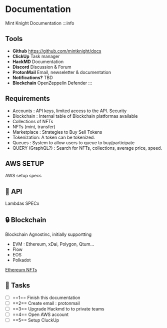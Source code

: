 # Documentation
Mint Knight Documentation
:::info

## Tools
- **Github** https://github.com/mintknight/docs
- **ClickUp** Task manager
- **HackMD** Documentation
- **Discord** Discussion & Forum
- **ProtonMail** Email, newseletter & documentation
- **Notifications?** TBD
- **Blockchain** OpenZeppelin Defender
:::

## Requirements

- Accounts : API keys, limited access to the API. Security
- Blockchain : Internal table of Blockchain platformas available
- Collections of NFTs
- NFTs (mint, transfer)
- Marketplace : Strategies to Buy Sell Tokens
- Tokenization: A token can be tokenized.
- Queues : System to allow users to queue to buy/participate
- QUERY (GraphQL?) : Search for NFTs, collections, average price, speed.

## AWS SETUP
AWS setup specs

:dart: API
--
Lambdas SPECx

:lock: Blockchain
--
Blockchain Agnostinc, initially supportting
- EVM : Ethereum, xDai, Polygon, Qtum...
- Flow
- EOS
- Polkadot

[Ethereum NFTs](/blockchain/ethereum)

:closed_book: Tasks
--
- [ ] ==1== Finish this documentation
- [ ] ==2== Create email : protonmail
- [ ] ==3== Upgrade Hackmd to to private teams
- [ ] ==4== Open AWS account
- [ ] ==5== Setup CluckUp
